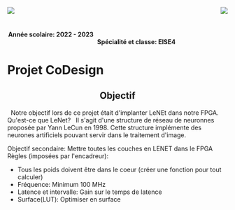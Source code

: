 <p>
  <img src= https://github.com/kibouasteve/CoDesign/assets/71629695/5523b2d0-aeb7-485c-8bdd-dbb5c23ea22e p align="left">
  <img src=https://github.com/kibouasteve/CoDesign/assets/71629695/ee78a014-0f7c-4ffa-82ed-bfce217817c7  p align ="right">
</p>

<br>
<br>
<h4>
  <h4 align ="center">Année scolaire: 2022 - 2023    
  &nbsp &nbsp &nbsp &nbsp &nbsp &nbsp &nbsp &nbsp &nbsp &nbsp &nbsp &nbsp &nbsp &nbsp &nbsp &nbsp &nbsp &nbsp &nbsp &nbsp   &nbsp &nbsp &nbsp &nbsp &nbsp &nbsp &nbsp &nbsp &nbsp &nbsp &nbsp &nbsp &nbsp &nbsp &nbsp &nbsp &nbsp &nbsp &nbsp &nbsp   &nbsp &nbsp &nbsp &nbsp &nbsp &nbsp &nbsp &nbsp &nbsp &nbsp &nbsp &nbsp &nbsp &nbsp &nbsp &nbsp &nbsp &nbsp &nbsp
    Spécialité et classe: EISE4
</h4>
  
# Projet CoDesign
<h2>
  <h2 align ="center"> Objectif
</h2> 
&nbsp Notre objectif lors de ce projet était d'implanter LeNEt dans notre FPGA. 
Qu'est-ce que LeNet? 
&nbsp Il s'agit d'une structure de réseau de neuronnes proposée par Yann LeCun en 1998. Cette structure implémente des neurones artificiels pouvant servir dans le traitement d'image.
  
Objectif secondaire: Mettre toutes les couches en LENET dans le FPGA
Règles (imposées par l'encadreur): 
  - Tous les poids doivent être dans le coeur (créer une fonction pour tout calculer) 
  - Fréquence: Minimum 100 MHz
  - Latence et intervalle: Gain sur le temps de latence
  - Surface(LUT): Optimiser en surface


